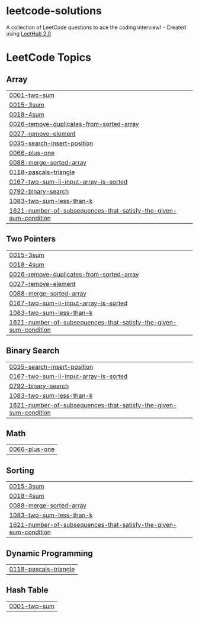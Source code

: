 # leetcode-solutions
A collection of LeetCode questions to ace the coding interview! - Created using [LeetHub 2.0](https://github.com/maitreya2954/LeetHub-2.0-Firefox)

<!---LeetCode Topics Start-->
# LeetCode Topics
## Array
|  |
| ------- |
| [0001-two-sum](https://github.com/horia-delicoti/leetcode-solutions/tree/master/0001-two-sum) |
| [0015-3sum](https://github.com/horia-delicoti/leetcode-solutions/tree/master/0015-3sum) |
| [0018-4sum](https://github.com/horia-delicoti/leetcode-solutions/tree/master/0018-4sum) |
| [0026-remove-duplicates-from-sorted-array](https://github.com/horia-delicoti/leetcode-solutions/tree/master/0026-remove-duplicates-from-sorted-array) |
| [0027-remove-element](https://github.com/horia-delicoti/leetcode-solutions/tree/master/0027-remove-element) |
| [0035-search-insert-position](https://github.com/horia-delicoti/leetcode-solutions/tree/master/0035-search-insert-position) |
| [0066-plus-one](https://github.com/horia-delicoti/leetcode-solutions/tree/master/0066-plus-one) |
| [0088-merge-sorted-array](https://github.com/horia-delicoti/leetcode-solutions/tree/master/0088-merge-sorted-array) |
| [0118-pascals-triangle](https://github.com/horia-delicoti/leetcode-solutions/tree/master/0118-pascals-triangle) |
| [0167-two-sum-ii-input-array-is-sorted](https://github.com/horia-delicoti/leetcode-solutions/tree/master/0167-two-sum-ii-input-array-is-sorted) |
| [0792-binary-search](https://github.com/horia-delicoti/leetcode-solutions/tree/master/0792-binary-search) |
| [1083-two-sum-less-than-k](https://github.com/horia-delicoti/leetcode-solutions/tree/master/1083-two-sum-less-than-k) |
| [1621-number-of-subsequences-that-satisfy-the-given-sum-condition](https://github.com/horia-delicoti/leetcode-solutions/tree/master/1621-number-of-subsequences-that-satisfy-the-given-sum-condition) |
## Two Pointers
|  |
| ------- |
| [0015-3sum](https://github.com/horia-delicoti/leetcode-solutions/tree/master/0015-3sum) |
| [0018-4sum](https://github.com/horia-delicoti/leetcode-solutions/tree/master/0018-4sum) |
| [0026-remove-duplicates-from-sorted-array](https://github.com/horia-delicoti/leetcode-solutions/tree/master/0026-remove-duplicates-from-sorted-array) |
| [0027-remove-element](https://github.com/horia-delicoti/leetcode-solutions/tree/master/0027-remove-element) |
| [0088-merge-sorted-array](https://github.com/horia-delicoti/leetcode-solutions/tree/master/0088-merge-sorted-array) |
| [0167-two-sum-ii-input-array-is-sorted](https://github.com/horia-delicoti/leetcode-solutions/tree/master/0167-two-sum-ii-input-array-is-sorted) |
| [1083-two-sum-less-than-k](https://github.com/horia-delicoti/leetcode-solutions/tree/master/1083-two-sum-less-than-k) |
| [1621-number-of-subsequences-that-satisfy-the-given-sum-condition](https://github.com/horia-delicoti/leetcode-solutions/tree/master/1621-number-of-subsequences-that-satisfy-the-given-sum-condition) |
## Binary Search
|  |
| ------- |
| [0035-search-insert-position](https://github.com/horia-delicoti/leetcode-solutions/tree/master/0035-search-insert-position) |
| [0167-two-sum-ii-input-array-is-sorted](https://github.com/horia-delicoti/leetcode-solutions/tree/master/0167-two-sum-ii-input-array-is-sorted) |
| [0792-binary-search](https://github.com/horia-delicoti/leetcode-solutions/tree/master/0792-binary-search) |
| [1083-two-sum-less-than-k](https://github.com/horia-delicoti/leetcode-solutions/tree/master/1083-two-sum-less-than-k) |
| [1621-number-of-subsequences-that-satisfy-the-given-sum-condition](https://github.com/horia-delicoti/leetcode-solutions/tree/master/1621-number-of-subsequences-that-satisfy-the-given-sum-condition) |
## Math
|  |
| ------- |
| [0066-plus-one](https://github.com/horia-delicoti/leetcode-solutions/tree/master/0066-plus-one) |
## Sorting
|  |
| ------- |
| [0015-3sum](https://github.com/horia-delicoti/leetcode-solutions/tree/master/0015-3sum) |
| [0018-4sum](https://github.com/horia-delicoti/leetcode-solutions/tree/master/0018-4sum) |
| [0088-merge-sorted-array](https://github.com/horia-delicoti/leetcode-solutions/tree/master/0088-merge-sorted-array) |
| [1083-two-sum-less-than-k](https://github.com/horia-delicoti/leetcode-solutions/tree/master/1083-two-sum-less-than-k) |
| [1621-number-of-subsequences-that-satisfy-the-given-sum-condition](https://github.com/horia-delicoti/leetcode-solutions/tree/master/1621-number-of-subsequences-that-satisfy-the-given-sum-condition) |
## Dynamic Programming
|  |
| ------- |
| [0118-pascals-triangle](https://github.com/horia-delicoti/leetcode-solutions/tree/master/0118-pascals-triangle) |
## Hash Table
|  |
| ------- |
| [0001-two-sum](https://github.com/horia-delicoti/leetcode-solutions/tree/master/0001-two-sum) |
<!---LeetCode Topics End-->